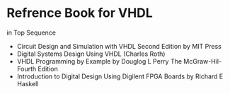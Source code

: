 # Refrence Book for VHDL

in Top Sequence
* Circuit Design and Simulation with VHDL Second Edition by MIT Press 
* Digital Systems Design Using VHDL (Charles Roth)
* VHDL Programming by Example by Douglog L Perry The McGraw-Hil-Fourth Edition
* Introduction to Digital Design Using Digilent FPGA Boards by Richard E Haskell
